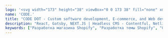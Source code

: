 ```yaml
---
logo: '<svg width="173" height="38" viewBox="0 0 173 38" fill="none" xmlns="http://www.w3.org/2000/svg"> <rect x="12.2793" y="6.7959" width="16.9095" height="4.12796" rx="2.06398" fill="#5988CE"/> <rect x="2.73926" y="6.7959" width="8.80486" height="4.12796" rx="2.06398" fill="#5988CE"/> <rect x="8.58594" y="13.5645" width="17.5747" height="4.12796" rx="2.06398" fill="#5988CE"/> <rect y="13.5645" width="8.20095" height="4.12796" rx="2.06398" fill="#5988CE"/> <rect x="0.375977" y="20.334" width="23.8764" height="4.12796" rx="2.06398" fill="#5988CE"/> <rect x="8.58594" y="33.873" width="30.9571" height="4.12796" rx="2.06398" fill="#5988CE"/> <rect x="8.58643" y="0.0263672" width="30.9571" height="4.12796" rx="2.06398" fill="#5988CE"/> <rect x="12.2793" y="27.1035" width="19.8328" height="4.12796" rx="2.06398" fill="#5988CE"/> <rect x="3.67578" y="27.1035" width="7.86836" height="4.12796" rx="2.06398" fill="#5988CE"/> <ellipse cx="37.5302" cy="18.9954" rx="4.665" ry="4.66145" fill="#5988CE"/> <path d="M112.987 0.00966403C112.962 0.00878906 112.948 0.00878906 112.925 0.00878906H100.407C97.5066 0.00878906 95.1558 2.36771 95.1558 5.26736V32.7589C95.1558 35.6586 97.5066 38 100.407 38H112.936C112.952 38 112.955 38 112.969 38C113.46 37.9921 131.425 37.5905 131.425 19.0674C131.425 0.714887 113.789 0.0306633 112.987 0.00966403ZM114.042 28.5022C114.035 28.5022 114.035 28.5022 114.028 28.5022H106.368C105.4 28.5022 104.661 27.7235 104.661 26.7566V11.2609C104.661 10.2941 105.444 9.50659 106.411 9.50659H114.07C114.077 9.50659 114.083 9.50659 114.092 9.50659C114.408 9.51622 121.921 9.84346 121.921 19.0359C121.92 28.3071 114.234 28.4987 114.042 28.5022Z" fill="#5988CE"/> <path d="M47.9008 8.92167C49.7568 7.06711 49.7752 3.99617 47.5178 2.65811C45.6752 1.566 43.6514 0.787067 41.5279 0.365003C37.8403 -0.367946 34.018 0.0082311 30.5443 1.44596C27.0707 2.8837 24.1017 5.31841 22.0129 8.44223C19.924 11.566 18.8091 15.2386 18.8091 18.9956C18.8091 22.7526 19.924 26.4252 22.0129 29.549C24.1017 32.6728 27.0707 35.1075 30.5443 36.5453C34.018 37.983 37.8403 38.3592 41.5279 37.6262C43.6514 37.2042 45.6753 36.4252 47.5178 35.3331C49.7752 33.9951 49.7568 30.9241 47.9008 29.0696C46.0448 27.215 43.0138 27.3709 40.4952 28.1093C40.2252 28.1884 39.9511 28.2558 39.6735 28.3109C37.8297 28.6774 35.9186 28.4893 34.1818 27.7705C32.4449 27.0516 30.9605 25.8342 29.916 24.2723C28.8716 22.7104 28.3141 20.8741 28.3141 18.9956C28.3141 17.1171 28.8716 15.2808 29.916 13.7189C30.9605 12.157 32.4449 10.9397 34.1818 10.2208C35.9186 9.50193 37.8297 9.31384 39.6735 9.68031C39.9511 9.73547 40.2252 9.80283 40.4952 9.88198C43.0138 10.6204 46.0448 10.7762 47.9008 8.92167Z" fill="#5988CE"/> <path d="M91.217 19.0044C91.217 29.4954 82.7059 38 72.2069 38C61.7079 38 53.1968 29.4954 53.1968 19.0044C53.1968 8.51341 61.7079 0.00878906 72.2069 0.00878906C82.7059 0.00878906 91.217 8.51341 91.217 19.0044ZM62.7018 19.0044C62.7018 24.2499 66.9574 28.5022 72.2069 28.5022C77.4564 28.5022 81.7119 24.2499 81.7119 19.0044C81.7119 13.7589 77.4564 9.50659 72.2069 9.50659C66.9574 9.50659 62.7018 13.7589 62.7018 19.0044Z" fill="#5988CE"/> <path d="M169.047 19.3083C171.489 19.1528 173.465 17.133 172.904 14.713C172.186 11.614 170.694 8.71939 168.532 6.31424C165.302 2.72138 160.822 0.491019 156.004 0.0785079C151.186 -0.334877 146.392 1.10105 142.596 4.0935C138.801 7.08595 136.29 11.4103 135.574 16.1857C134.858 20.961 135.991 25.8299 138.743 29.8003C141.495 33.7707 145.658 36.5455 150.386 37.5593C155.114 38.5731 160.052 37.7499 164.193 35.2573C166.965 33.5889 169.241 31.2581 170.836 28.5051C172.152 26.2354 170.632 23.5663 168.105 22.8558C167.688 22.7386 167.27 22.6845 166.855 22.6845C164.75 22.6845 162.705 24.0697 161.171 25.635C160.613 26.2048 159.98 26.7064 159.285 27.1251C157.214 28.3713 154.746 28.783 152.383 28.2761C150.02 27.7692 147.938 26.3822 146.562 24.3974C145.919 23.4691 145.449 22.4424 145.169 21.3683C144.884 20.2733 145.809 19.3241 146.941 19.3241H168.755C168.854 19.3232 168.951 19.318 169.047 19.3083ZM146.53 13.6424C147.068 12.855 147.726 12.1471 148.489 11.5458C150.386 10.0496 152.783 9.33204 155.191 9.5383C157.6 9.74455 159.839 10.8597 161.454 12.6557C161.735 12.9686 161.994 13.2981 162.228 13.6416L146.53 13.6424Z" fill="#5988CE"/></svg>'
name: 'CODE.'
title: "CODE DOT - Custom software development, E-commerce, and Web development."
description: "React, Gatsby, NEXT.JS | Headless CMS - Contentful, Netlify, Strapi, Prismic | Shopify Development - Theme Development, Shopify Plus, Shopify Apps| UI/UX Design"
keywords: ["Разработка магазина Shopify", "Разработка темы Shopify", "Gatsby", "JAMstack", "Headless CMS"]
---
```

